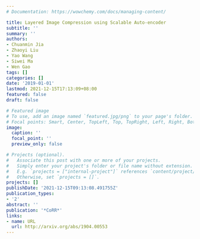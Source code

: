 ```yaml
---
# Documentation: https://wowchemy.com/docs/managing-content/

title: Layered Image Compression using Scalable Auto-encoder
subtitle: ''
summary: ''
authors:
- Chuanmin Jia
- Zhaoyi Liu
- Yao Wang
- Siwei Ma
- Wen Gao
tags: []
categories: []
date: '2019-01-01'
lastmod: 2021-12-15T17:13:09+08:00
featured: false
draft: false

# Featured image
# To use, add an image named `featured.jpg/png` to your page's folder.
# Focal points: Smart, Center, TopLeft, Top, TopRight, Left, Right, BottomLeft, Bottom, BottomRight.
image:
  caption: ''
  focal_point: ''
  preview_only: false

# Projects (optional).
#   Associate this post with one or more of your projects.
#   Simply enter your project's folder or file name without extension.
#   E.g. `projects = ["internal-project"]` references `content/project/deep-learning/index.md`.
#   Otherwise, set `projects = []`.
projects: []
publishDate: '2021-12-15T09:13:08.491755Z'
publication_types:
- '2'
abstract: ''
publication: '*CoRR*'
links:
- name: URL
  url: http://arxiv.org/abs/1904.00553
---
```

